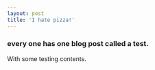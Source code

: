 ```yaml
---
layout: post
title: 'I hate pizza!'
---
```



### every one has one blog post called a test.

With some testing contents.